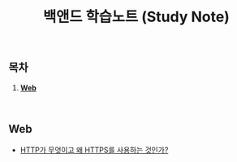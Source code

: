 <div align="center">
  <br />
  <br />
  <h1>백앤드 학습노트 (Study Note)</h1>
  <br />
</div>

## 목차

1. [**Web**](#Web)

<br />

## Web

- [HTTP가 무엇이고 왜 HTTPS를 사용하는 것인가?](https://github.com/ksj1119/KimSinJoong_Dev_Study_note/blob/main/ksj_study_not/web/WEB-HTTP%26HTTPS.md)

<br />
